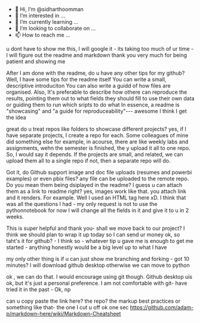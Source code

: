 - 👋 Hi, I’m @sidharthoomman
- 👀 I’m interested in ...
- 🌱 I’m currently learning ...
- 💞️ I’m looking to collaborate on ...
- 📫 How to reach me ...

<!---
sidharthoomman/sidharthoomman is a ✨ special ✨ repository because its `README.md` (this file) appears on your GitHub profile.
You can click the Preview link to take a look at your changes.
--->

u dont have to show me this, I will google it - its taking too much of ur time - I will figure out the readme and markdown 
thank you very much for being patient and showing me 

After I am done with the  readme, do u have any other tips for my github?
Well, I have some tips for the readme itself
You can write a small, descriptive introduciton 
You can also write a guidd of how files are organised.
Also, It's preferable to describe how othere can reproduce the results, pointing them out to what fields they should fill to use their own data
or guiding them to run which sripts to do what
In essence, a readme is "showcasing" and "a guide for reproduceability"--- awesome I think I get the idea

great
do u treat repos like folders to showcase different projects? 
yes, if I have separate projects, I create a repo for each. Some colleagues of mine did something else
for example, in  acourse, there are like weekly labs and assignments, wehn the semester is finished, the y upload it all to one repo.
So, I would say it depends. If the projects are small, and related, we can upload them all to a single repo
if not, then a separate repo will do.

Got it, do Github support image and doc file uploads (resumes and powerbi examples) or even pbix files? 
any file can be uploaded to the remote repo. Do you mean them being dsiplayed in the readme?
I guess u can attach them as a link to readme right? 
yes, images work like that. you attach link and it renders. For example. Well I used an HTML tag here xD. 
I think that was all the questions I had -
my only request is not to use the pythonnotebook for now
I will change all the fields in it and give it to u in 2 weeks. 

This is super helpful and thank you- shall we move back to our project? 
I think we should plan to wrap it up today so I can send ur money 
ok, so taht's it for github? - I think so - whatever tip u gave me is enough to get me started - anything honestly would be a big level up to what I have

my only other thing is if u can just show me branching and forking - got 10 minutes? I will download github desktop otherwise we can move to python

ok , we can do that. I would encourage using git though. Github desktop uis ok, but it's just a personal preference. I am not comfortable with git- have tried it in the past - Ok, np

can u copy paste the link here? the repo? the markup best practices or something like that-
the one I cut u off ok one sec
https://github.com/adam-p/markdown-here/wiki/Markdown-Cheatsheet
